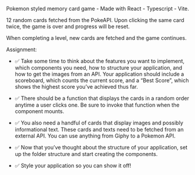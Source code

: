 Pokemon styled memory card game - Made with React - Typescript - Vite.

12 random cards fetched from the PokeAPI.
Upon clicking the same card twice, the game is over and progress will be reset.

When completing a level, new cards are fetched and the game continues.

Assignment: 

- ✅ Take some time to think about the features you want to implement, which components you need, how to structure your application, and how to get the images from an API. Your application should include a scoreboard, which counts the current score, and a “Best Score”, which shows the highest score you’ve achieved thus far. 

- ✅ There should be a function that displays the cards in a random order anytime a user clicks one. Be sure to invoke that function when the component mounts.

- ✅ You also need a handful of cards that display images and possibly informational text. These cards and texts need to be fetched from an external API. You can use anything from Giphy to a Pokemon API.

- ✅ Now that you’ve thought about the structure of your application, set up the folder structure and start creating the components.

- ✅ Style your application so you can show it off!

